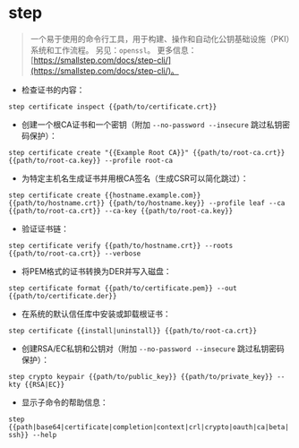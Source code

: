 # step

> 一个易于使用的命令行工具，用于构建、操作和自动化公钥基础设施（PKI）系统和工作流程。
> 另见：`openssl`。
> 更多信息：[https://smallstep.com/docs/step-cli/](https://smallstep.com/docs/step-cli/)。

- 检查证书的内容：

`step certificate inspect {{path/to/certificate.crt}}`

- 创建一个根CA证书和一个密钥（附加 `--no-password --insecure` 跳过私钥密码保护）：

`step certificate create "{{Example Root CA}}" {{path/to/root-ca.crt}} {{path/to/root-ca.key}} --profile root-ca`

- 为特定主机名生成证书并用根CA签名（生成CSR可以简化跳过）：

`step certificate create {{hostname.example.com}} {{path/to/hostname.crt}} {{path/to/hostname.key}} --profile leaf --ca {{path/to/root-ca.crt}} --ca-key {{path/to/root-ca.key}}`

- 验证证书链：

`step certificate verify {{path/to/hostname.crt}} --roots {{path/to/root-ca.crt}} --verbose`

- 将PEM格式的证书转换为DER并写入磁盘：

`step certificate format {{path/to/certificate.pem}} --out {{path/to/certificate.der}}`

- 在系统的默认信任库中安装或卸载根证书：

`step certificate {{install|uninstall}} {{path/to/root-ca.crt}}`

- 创建RSA/EC私钥和公钥对（附加 `--no-password --insecure` 跳过私钥密码保护）：

`step crypto keypair {{path/to/public_key}} {{path/to/private_key}} --kty {{RSA|EC}}`

- 显示子命令的帮助信息：

`step {{path|base64|certificate|completion|context|crl|crypto|oauth|ca|beta|ssh}} --help`